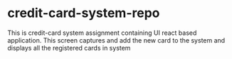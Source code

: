 # credit-card-system-repo
This is credit-card system assignment containing UI react based application.
This screen captures and add the new card to the system and displays all the registered cards in system
